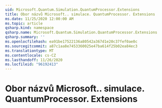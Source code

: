 ```yaml
---
uid: Microsoft.Quantum.Simulation.QuantumProcessor.Extensions
title: Obor názvů Microsoft.. simulace. QuantumProcessor. Extensions
ms.date: 11/25/2020 12:00:00 AM
ms.topic: article
qsharp.kind: namespace
qsharp.name: Microsoft.Quantum.Simulation.QuantumProcessor.Extensions
qsharp.summary: ''
ms.openlocfilehash: ea91be17522136a80542a367d1e20c37fef0ae0c
ms.sourcegitcommit: a87c1aa8e7453360025e47ba614f25b02ea84ec3
ms.translationtype: MT
ms.contentlocale: cs-CZ
ms.lasthandoff: 11/26/2020
ms.locfileid: "96192413"
---
```

# <a name="microsoftquantumsimulationquantumprocessorextensions-namespace"></a>Obor názvů Microsoft.. simulace. QuantumProcessor. Extensions



